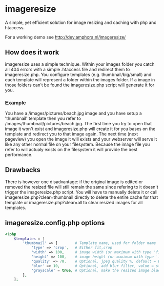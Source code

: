 # imageresize
A simple, yet efficient solution for image resizing and caching with php and htaccess.

For a working demo see http://dev.amphora.nl/imageresize/

## How does it work
imageresize uses a simple technique. Within your images folder you catch all 404 errors with a simple .htaccess file and redirect them to imageresize.php. You configure templates (e.g. thumbnail/big/small) and each template will represent a folder within the images folder. If a image in those folders can't be found the imageresize.php script will generate it for you. 

### Example
You have a /images/pictures/beach.jpg image and you have setup a 'thumbnail' template then you refer to /images/thumbnail/pictures/beach.jpg. The first time you try to open that image it won't exist and imageresize.php will create it for you bases on the template and redirect you to that image again. The next time (next pageview) you open the image it will exists and your webserver will serve it like any other normal file on your filesystem. Because the image file you refer to will actualy exists on the filesystem it will provide the best performance. 

## Drawbacks
There is however one disadvantage: if the original image is edited or removed the resized file will still remain the same since refering to it doesn't trigger the imageresize.php script. You will have to manually delete it or call imageresize.php?clear=thumbnail directly to delete the entire cache for that template or imageresize.php?clear=all to clear resized images for all templates.

## imageresize.config.php options
```php
<?php
    $templates = [
        'thumbnail' => [        # Template name, used for folder name
            'type' => 'crop',   # Either fit,crop
            'width' => 100,     # image width (or maximum with type 'fit')
            'height' => 100,    # image height (or maximum with type 'fit')
            'quality' => 70,    # Optional, jpeg quality %, default = 80
            'blur' => 10,       # Optional, add blur filter, value = strength
            'grayscale' = true, # Optional, make the resized image black and white
        ],
    ];
